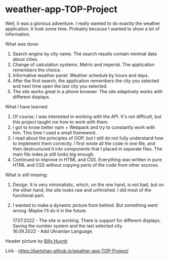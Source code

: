 # weather-app-TOP-Project

Well, it was a glorious adventure. I really wanted to do exactly the weather application. It took some time. Probably because I wanted to show a lot of information.

What was done:

1. Search engine by city name. The search results contain minimal data about cities.
2. Change of calculation systems. Metric and imperial. The application remembers the choice.
3. Informative weather panel. Weather schedule by hours and days.
4. After the first search, the application remembers the city you selected and next time open the last city you selected.
5. The site works great in a phone browser. The site adaptively works with different displays.

What I have learned:

1. Of course, I was interested in working with the API. It's not difficult, but this project taught me how to work with them.
2. I got to know better npm + Webpack and try to constantly work with him. This time I used a small framework.
3. I read about the principles of OOP, but I still do not fully understand how to implement them correctly. I first wrote all the code in one file, and then destructured it into components that I placed in separate files. The main file index.js still looks big enough.
4. Continued to improve in HTML and CSS. Everything was written in pure HTML and CSS without copying parts of the code from other sources.

What is still missing:

1. Design. It is very minimalistic, which, on the one hand, is not bad, but on the other hand, the site looks raw and unfinished. I did most of the functional part.
2. I wanted to make a dynamic picture from behind. But something went wrong. Maybe I'll do it in the future.

   17.07.2022 - The site is working. There is support for different displays. Saving the number system and the last selected city.<br>
   16.09.2022 - Add Ukrainian Language.

Header picture by [Billy Huynh](https://unsplash.com/@billy_huy)

Link - https://kartohan.github.io/weather-app-TOP-Project/
